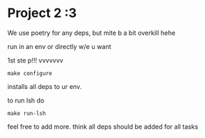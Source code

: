 # Project 2 :3

We use poetry for any deps, but mite b a bit overkill hehe

run in an env or directly w/e u want

1st ste p!!! vvvvvvv
```shell
make configure
```
installs all deps to ur env.

to run lsh do
```shell
make run-lsh
```

feel free to add more.
think all deps should be added for all tasks


